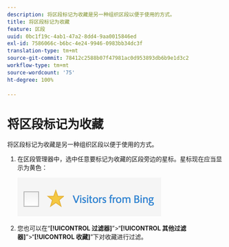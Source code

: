 ```yaml
---
description: 将区段标记为收藏是另一种组织区段以便于使用的方式。
title: 将区段标记为收藏
feature: 区段
uuid: 0bc1f19c-4ab1-47a2-8dd4-9aa0015846ed
exl-id: 7586066c-b6bc-4e24-9946-0983bb34dc3f
translation-type: tm+mt
source-git-commit: 78412c2588b07f47981ac0d953893db6b9e1d3c2
workflow-type: tm+mt
source-wordcount: '75'
ht-degree: 100%

---
```


# 将区段标记为收藏

将区段标记为收藏是另一种组织区段以便于使用的方式。

1. 在区段管理器中，选中任意要标记为收藏的区段旁边的星标。星标现在应当显示为黄色：

   ![](assets/favorites.png)

1. 您也可以在“**[!UICONTROL 过滤器]**”>“**[!UICONTROL 其他过滤器]**”>“**[!UICONTROL 收藏]**”下对收藏进行过滤。
